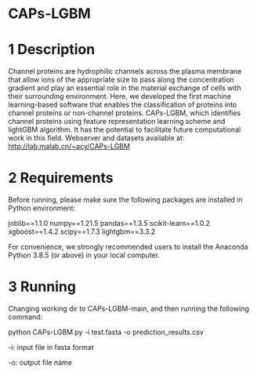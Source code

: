 # CAPs-LGBM

# 1 Description
Channel proteins are hydrophilic channels across the plasma membrane that allow ions of the appropriate size to pass along the concentration gradient and play an essential role in the material exchange of cells with their surrounding environment. Here, we developed the first machine learning-based software that enables the classification of proteins into channel proteins or non-channel proteins. CAPs-LGBM, which identifies channel proteins using feature representation learning scheme and lightGBM algorithm. It has the potential to facilitate future computational work in this field. Webserver and datasets available at: http://lab.malab.cn/~acy/CAPs-LGBM

# 2 Requirements
Before running, please make sure the following packages are installed in Python environment:

joblib==1.1.0  numpy==1.21.5  pandas==1.3.5  scikit-learn==1.0.2  xgboost==1.4.2  scipy==1.7.3  lightgbm==3.3.2

For convenience, we strongly recommended users to install the Anaconda Python 3.8.5 (or above) in your local computer.

# 3 Running
Changing working dir to CAPs-LGBM-main, and then running the following command:

python CAPs-LGBM.py -i test.fasta -o prediction_results.csv

-i: input file in fasta format

-o: output file name
